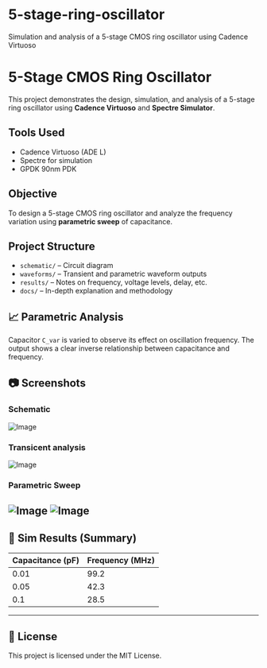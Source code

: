 # 5-stage-ring-oscillator
Simulation and analysis of a 5-stage CMOS ring oscillator using Cadence Virtuoso
# 5-Stage CMOS Ring Oscillator

This project demonstrates the design, simulation, and analysis of a 5-stage ring oscillator using **Cadence Virtuoso** and **Spectre Simulator**.

##  Tools Used
- Cadence Virtuoso (ADE L)
- Spectre for simulation
- GPDK 90nm PDK

## Objective
To design a 5-stage CMOS ring oscillator and analyze the frequency variation using **parametric sweep** of capacitance.

## Project Structure
- `schematic/` – Circuit diagram
- `waveforms/` – Transient and parametric waveform outputs
- `results/` – Notes on frequency, voltage levels, delay, etc.
- `docs/` – In-depth explanation and methodology

## 📈 Parametric Analysis
Capacitor `C_var` is varied to observe its effect on oscillation frequency. The output shows a clear inverse relationship between capacitance and frequency.

## 📷 Screenshots
### Schematic
![Image](https://github.com/user-attachments/assets/eb83d9e5-3876-40d8-ab41-62fa0b8b329a)

### Transicent analysis
![Image](https://github.com/user-attachments/assets/3dd197c8-4ea6-4aac-940f-ddad81b8869e)
### Parametric Sweep
![Image](https://github.com/user-attachments/assets/a605ec21-90fe-4f8e-8434-d4f7a6e38756)
![Image](https://github.com/user-attachments/assets/1c50a05f-9b83-46fd-a2ac-c09fce2cccd0)
---

## 🧪 Sim Results (Summary)
| Capacitance (pF) | Frequency (MHz) |
|------------------|-----------------|
| 0.01             | 99.2            |
| 0.05             | 42.3            |
| 0.1              | 28.5            |

---

## 📜 License
This project is licensed under the MIT License.

